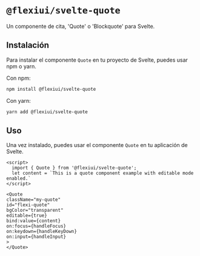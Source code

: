 # `@flexiui/svelte-quote`

Un componente de cita, 'Quote' o 'Blockquote' para Svelte.
## Instalación

Para instalar el componente `Quote` en tu proyecto de Svelte, puedes usar npm o yarn.

Con npm:

```bash
npm install @flexiui/svelte-quote
```

Con yarn:

```bash
yarn add @flexiui/svelte-quote
```

## Uso

Una vez instalado, puedes usar el componente `Quote` en tu aplicación de Svelte.

```svelte
<script>
  import { Quote } from '@flexiui/svelte-quote';
  let content = `This is a quote component example with editable mode enabled.`
</script>

<Quote
className="my-quote"
id="flexi-quote"
bgColor="transparent" 
editable={true}
bind:value={content}
on:focus={handleFocus}
on:keydown={handleKeyDown}
on:input={handleInput}
>
</Quote>
```